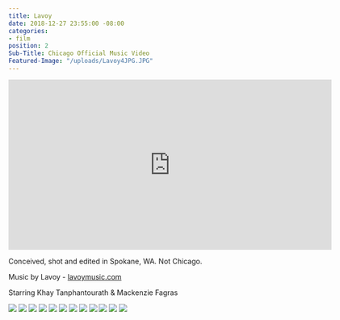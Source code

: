 ```yaml
---
title: Lavoy
date: 2018-12-27 23:55:00 -08:00
categories:
- film
position: 2
Sub-Title: Chicago Official Music Video
Featured-Image: "/uploads/Lavoy4JPG.JPG"
---
```


<iframe src="https://player.vimeo.com/video/265655288" width="640" height="337" frameborder="0" allowfullscreen></iframe>

Conceived, shot and edited in Spokane, WA. Not Chicago.

Music by Lavoy - [lavoymusic.com](http://lavoymusic.com)

Starring Khay Tanphantourath & Mackenzie Fagras

<div class="gallery" data-columns="3">
<img src="/uploads/FT-Website-Screenshots-1009.jpg" />
<img src="/uploads/FT-Website-Screenshots-1008.jpg" />
<img src="/uploads/FT-Website-Screenshots-1010.jpg" />
<img src="/uploads/FT-Website-Screenshots-1011.jpg" />
<img src="/uploads/FT-Website-Screenshots-1012.jpg" />
<img src="/uploads/FT-Website-Screenshots-1013.jpg" />
<img src="/uploads/FT-Website-Screenshots-1014.jpg" />
<img src="/uploads/FT-Website-Screenshots-1015.jpg" />
<img src="/uploads/FT-Website-Screenshots-1016.jpg" />
<img src="/uploads/FT-Website-Screenshots-1017.jpg" />
<img src="/uploads/FT-Website-Screenshots-1019.jpg" />
<img src="/uploads/FT-Website-Screenshots-1018.jpg" />
</div>